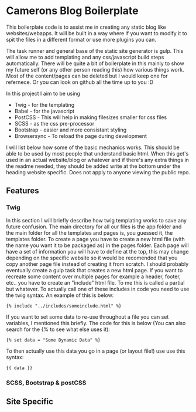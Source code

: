 # Camerons Blog Boilerplate

This boilerplate code is to assist me in creating any static blog like websites/webapps. It will be built in a way where if you want to modify it to spit the files in a different format or use more plugins you can. 

The task runner and general base of the static site generator is gulp. This will allow me to add templating and any css/javascript build steps automatically. There will be quite a bit of boilerplate in this mainly to show my future self (or any other person reading this) how various things work. Most of the content/pages can be deleted but I would keep one for refernece. Or you can look on github all the time up to you :D 

In this project I aim to be using

 - Twig - for the templating
 - Babel - for the javascript
 - PostCSS - This will help in making filesizes smaller for css files
 - SCSS - as the css pre-processor
 - Bootstrap - easier and more consistant styling
 - Browsersync - To reload the page during development


I will list below how some of the basic mechanics works. This should be able to be used by most people that understand basic html. When this get's used in an actual website/blog or whatever and if there's any extra things in the readme needed, they should be added write at the bottom under the heading website specific. Does not apply to anyone viewing the public repo.

## Features
### Twig

In this section I will briefly describe how twig templating works to save any future confusion. The main directory for all our files is the app folder and the main folder for all the templates and pages is, you guessed it, the templates folder. To create a page you have to create a new html file (with the name you want it to be packaged as) in the pages folder. Each page will have a set of information you will have to define at the top, this may change depending on the specific website so it would be recomended that you copy another page file instead of creating it from scratch. I should probably eventually create a gulp task that creates a new html page. If you want to recreate some content over multiple pages for example a header, footer, etc.. you have to create an "include" html file. To me this is called a partial but whatever. To actually call one of these includes in code you need to use the twig syntax. An example of this is below:

``` 
{% include "../includes/someinclude.html" %}
```
If you want to set some data to re-use throughout a file you can set variables, I mentioned this briefly. The code for this is below (You can also search for the {% to see what else uses it):
```
{% set data = "Some Dynamic Data" %}
```
To then actually use this data you go in a page (or layout file!) use use this syntax:
```
{{ data }}
```

### SCSS, Bootstrap & postCSS




## Site Specific